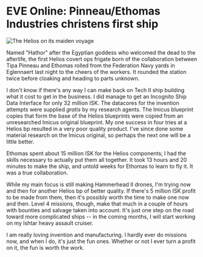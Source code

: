 # EVE Online: Pinneau/Ethomas Industries christens first ship

![](http://westkarana.com/wp-content/uploads/2010/01/ExeFile-2010-01-21-22-54-40-78.jpg "The Helios on its maiden voyage")

Named "Hathor" after the Egyptian goddess who welcomed the dead to the afterlife, the first Helios covert ops frigate born of the collaboration between Tipa Pinneau and Ethomas rolled from the Federation Navy yards in Eglennaert last night to the cheers of the workers. It rounded the station twice before cloaking and heading to parts unknown.

I don't know if there's any way I can make back on Tech II ship building what it cost to get in the business. I did manage to get an Incognito Ship Data Interface for only 32 million ISK. The datacores for the invention attempts were supplied *gratis* by my research agents. The Imicus blueprint copies that form the base of the Helios blueprints were copied from an unresearched Imicus original blueprint. My one success in four tries at a Helios bp resulted in a very poor quality product. I've since done some material research on the Imicus original, so perhaps the next one will be a little better.

Ethomas spent about 15 million ISK for the Helios components; I had the skills necessary to actually put them all together. It took 13 hours and 20 minutes to make the ship, and untold weeks for Ethomas to learn to fly it. It was a true collaboration.

While my main focus is still making Hammerhead II drones, I'm trying now and then for another Helios bp of better quality. If there's 5 million ISK profit to be made from them, then it's possibly worth the time to make one now and then. Level 4 missions, though, make that much in a couple of hours with bounties and salvage taken into account. It's just one step on the road toward more complicated ships -- in the coming months, I will start working on my Ishtar heavy assault cruiser.

I am really loving invention and manufacturing. I hardly ever do missions now, and when I do, it's just the fun ones. Whether or not I ever turn a profit on it, the fun is worth the work.


